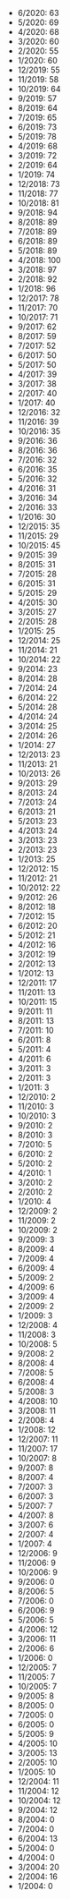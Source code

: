 *  6/2020: 63
*  5/2020: 69
*  4/2020: 68
*  3/2020: 60
*  2/2020: 55
*  1/2020: 60
*  12/2019: 55
*  11/2019: 58
*  10/2019: 64
*  9/2019: 57
*  8/2019: 64
*  7/2019: 65
*  6/2019: 73
*  5/2019: 78
*  4/2019: 68
*  3/2019: 72
*  2/2019: 64
*  1/2019: 74
*  12/2018: 73
*  11/2018: 77
*  10/2018: 81
*  9/2018: 94
*  8/2018: 89
*  7/2018: 89
*  6/2018: 89
*  5/2018: 89
*  4/2018: 100
*  3/2018: 97
*  2/2018: 92
*  1/2018: 96
*  12/2017: 78
*  11/2017: 70
*  10/2017: 71
*  9/2017: 62
*  8/2017: 59
*  7/2017: 52
*  6/2017: 50
*  5/2017: 50
*  4/2017: 39
*  3/2017: 38
*  2/2017: 40
*  1/2017: 40
*  12/2016: 32
*  11/2016: 39
*  10/2016: 35
*  9/2016: 36
*  8/2016: 36
*  7/2016: 32
*  6/2016: 35
*  5/2016: 32
*  4/2016: 31
*  3/2016: 34
*  2/2016: 33
*  1/2016: 30
*  12/2015: 35
*  11/2015: 29
*  10/2015: 45
*  9/2015: 39
*  8/2015: 31
*  7/2015: 28
*  6/2015: 31
*  5/2015: 29
*  4/2015: 30
*  3/2015: 27
*  2/2015: 28
*  1/2015: 25
*  12/2014: 25
*  11/2014: 21
*  10/2014: 22
*  9/2014: 23
*  8/2014: 28
*  7/2014: 24
*  6/2014: 22
*  5/2014: 28
*  4/2014: 24
*  3/2014: 25
*  2/2014: 26
*  1/2014: 27
*  12/2013: 23
*  11/2013: 21
*  10/2013: 26
*  9/2013: 29
*  8/2013: 24
*  7/2013: 24
*  6/2013: 21
*  5/2013: 23
*  4/2013: 24
*  3/2013: 23
*  2/2013: 23
*  1/2013: 25
*  12/2012: 15
*  11/2012: 21
*  10/2012: 22
*  9/2012: 26
*  8/2012: 18
*  7/2012: 15
*  6/2012: 20
*  5/2012: 21
*  4/2012: 16
*  3/2012: 19
*  2/2012: 13
*  1/2012: 13
*  12/2011: 17
*  11/2011: 13
*  10/2011: 15
*  9/2011: 11
*  8/2011: 13
*  7/2011: 10
*  6/2011: 8
*  5/2011: 4
*  4/2011: 6
*  3/2011: 3
*  2/2011: 3
*  1/2011: 3
*  12/2010: 2
*  11/2010: 3
*  10/2010: 3
*  9/2010: 2
*  8/2010: 3
*  7/2010: 5
*  6/2010: 2
*  5/2010: 2
*  4/2010: 1
*  3/2010: 2
*  2/2010: 2
*  1/2010: 4
*  12/2009: 2
*  11/2009: 2
*  10/2009: 2
*  9/2009: 3
*  8/2009: 4
*  7/2009: 4
*  6/2009: 4
*  5/2009: 2
*  4/2009: 6
*  3/2009: 4
*  2/2009: 2
*  1/2009: 3
*  12/2008: 4
*  11/2008: 3
*  10/2008: 5
*  9/2008: 2
*  8/2008: 4
*  7/2008: 5
*  6/2008: 4
*  5/2008: 3
*  4/2008: 10
*  3/2008: 11
*  2/2008: 4
*  1/2008: 12
*  12/2007: 11
*  11/2007: 17
*  10/2007: 8
*  9/2007: 8
*  8/2007: 4
*  7/2007: 3
*  6/2007: 3
*  5/2007: 7
*  4/2007: 8
*  3/2007: 6
*  2/2007: 4
*  1/2007: 4
*  12/2006: 9
*  11/2006: 9
*  10/2006: 9
*  9/2006: 0
*  8/2006: 5
*  7/2006: 0
*  6/2006: 9
*  5/2006: 5
*  4/2006: 12
*  3/2006: 11
*  2/2006: 6
*  1/2006: 0
*  12/2005: 7
*  11/2005: 7
*  10/2005: 7
*  9/2005: 8
*  8/2005: 0
*  7/2005: 0
*  6/2005: 0
*  5/2005: 9
*  4/2005: 10
*  3/2005: 13
*  2/2005: 10
*  1/2005: 10
*  12/2004: 11
*  11/2004: 12
*  10/2004: 12
*  9/2004: 12
*  8/2004: 0
*  7/2004: 0
*  6/2004: 13
*  5/2004: 0
*  4/2004: 0
*  3/2004: 20
*  2/2004: 16
*  1/2004: 0